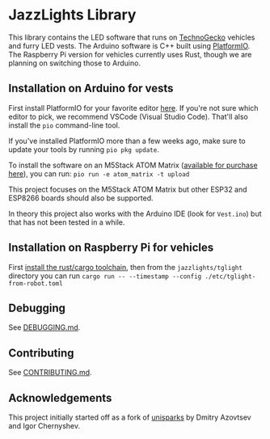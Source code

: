 # JazzLights Library

This library contains the LED software that runs on
[TechnoGecko](https://www.technogecko.org/) vehicles and furry LED vests.
The Arduino software is C++ built using [PlatformIO](https://platformio.org/).
The Raspberry Pi version for vehicles currently uses Rust,
though we are planning on switching those to Arduino.

## Installation on Arduino for vests

First install PlatformIO for your favorite editor [here](https://platformio.org/platformio-ide).
If you're not sure which editor to pick, we recommend VSCode (Visual Studio Code).
That'll also install the `pio` command-line tool.

If you've installed PlatformIO more than a few weeks ago, make sure to update your tools by running `pio pkg update`.

To install the software on an M5Stack ATOM Matrix
([available for purchase here](https://shop.m5stack.com/collections/m5-atom/products/atom-matrix-esp32-development-kit)),
you can run: `pio run -e atom_matrix -t upload`

This project focuses on the M5Stack ATOM Matrix but other ESP32 and ESP8266 boards should also be supported.

In theory this project also works with the Arduino IDE (look for `Vest.ino`) but that has not been tested in a while.

## Installation on Raspberry Pi for vehicles

First [install the rust/cargo toolchain](https://www.rust-lang.org/tools/install),
then from the `jazzlights/tglight` directory you can run
`cargo run -- --timestamp --config ./etc/tglight-from-robot.toml`

## Debugging

See [DEBUGGING.md](DEBUGGING.md).

## Contributing

See [CONTRIBUTING.md](CONTRIBUTING.md).

## Acknowledgements

This project initially started off as a fork of
[unisparks](https://github.com/unisparks/unisparks) by Dmitry Azovtsev and Igor Chernyshev.

